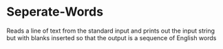 # Seperate-Words
Reads a line of text from the standard input and prints out the input string but with blanks inserted so that the output is a sequence of English words
